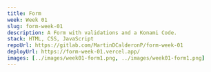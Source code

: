 ```yaml
---
title: Form
week: Week 01
slug: form-week-01
description: A Form with validations and a Konami Code.
stack: HTML, CSS, JavaScript
repoUrl: https://gitlab.com/MartinDCalderonP/form-week-01
deployUrl: https://form-week-01.vercel.app/
images: [../images/week01-form1.png, ../images/week01-form1.png]
---
```

